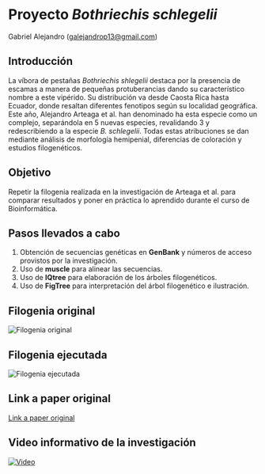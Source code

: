 # Proyecto *Bothriechis schlegelii*
Gabriel Alejandro (galejandrop13@gmail.com)

## Introducción

La víbora de pestañas *Bothriechis shlegelii* destaca por la presencia de escamas a manera de pequeñas protuberancias dando su característico nombre a este vipérido. Su distribución va desde Caosta Rica hasta Ecuador, donde resaltan diferentes fenotipos según su localidad geográfica. Este año, Alejandro Arteaga et al. han denominado ha esta especie como un complejo, separándola en 5 nuevas especies, revalidando 3 y redescribiendo a la especie *B. schlegelii*. Todas estas atribuciones se dan mediante análisis de morfología hemipenial, diferencias de coloración y estudios filogenéticos. 

## Objetivo

Repetir la filogenia realizada en la investigación de Arteaga et al. para comparar resultados y poner en práctica lo aprendido durante el curso de Bioinformática. 

## Pasos llevados a cabo

1. Obtención de secuencias genéticas en **GenBank** y números de acceso provistos por la investigación.
2. Uso de **muscle** para alinear las secuencias.
3. Uso de **IQtree** para elaboración de los árboles filogenéticos.
4. Uso de **FigTree** para interpretación del árbol filogenético e ilustración.

## Filogenia original
![Filogenia original](https://github.com/Gabo13Ale/Bothriechis-Project/blob/main/Fotograf%C3%ADas%20y%20documentos%20adicionales/Filogenia%20original.png)

## Filogenia ejecutada
![Filogenia ejecutada](https://github.com/Gabo13Ale/Bothriechis-Project/blob/main/Fotograf%C3%ADas%20y%20documentos%20adicionales/muscle_Bothriechis.aln.fasta.treefile.jpg)

## Link a paper original
[Link a paper original](https://evolsyst.pensoft.net/article/114527/)

## Video informativo de la investigación

[![Video](https://img.youtube.com/vi/QDWp-xAfuDQ/0.jpg
)](https://www.youtube.com/watch?v=QDWp-xAfuDQ&t=2s)



